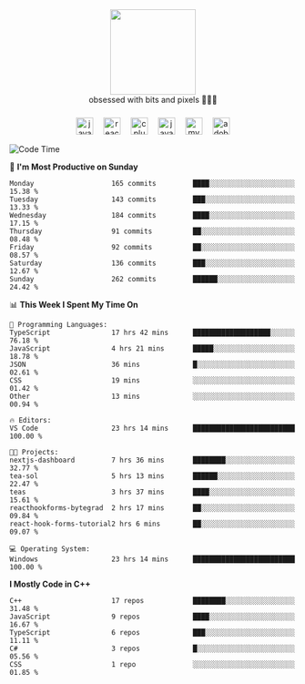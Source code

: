 


  <div align="center">
    
   <img src = "https://i.postimg.cc/W1R4TF4j/d6kpuve-c97567cf-518b-4b86-a271-5c89d88d22f7.gif"  width=150px height=150px />
 </div>

<div align="center">
  obsessed with bits and pixels 🧑‍💻🎨
</div>

  ###
<div align="center">
 <img src="https://cdn.jsdelivr.net/gh/devicons/devicon/icons/javascript/javascript-original.svg" height="30" alt="javascript logo"  />
  <img width="10" />
  <img src="https://cdn.jsdelivr.net/gh/devicons/devicon/icons/react/react-original.svg" height="30" alt="react logo"  />
  <img width="10" />
   <!--<img src="https://cdn.jsdelivr.net/gh/devicons/devicon/icons/nodejs/nodejs-original.svg" height="30" alt="nodejs logo"  />
  <img width="10" />
 <img src="https://cdn.jsdelivr.net/gh/devicons/devicon/icons/flutter/flutter-original.svg" height="30" alt="flutter logo"  />
 <img width="10" />-->
  <img src="https://cdn.jsdelivr.net/gh/devicons/devicon/icons/cplusplus/cplusplus-original.svg" height="30" alt="cpluplus logo"  />
  <img width="10" />
  <img src="https://cdn.jsdelivr.net/gh/devicons/devicon/icons/java/java-original.svg" height="30" alt="java logo"  />
  <img width="10" />
  <img src="https://skillicons.dev/icons?i=mysql" height="30" alt="mysql logo"  />
  <img width="10" />
  <img src="https://skillicons.dev/icons?i=pr" height="30" alt="adobepremierepro logo"  />
</div>

<!--START_SECTION:waka-->
![Code Time](http://img.shields.io/badge/Code%20Time-304%20hrs%201%20min-blue)

📅 **I'm Most Productive on Sunday** 

```text
Monday                   165 commits         ████░░░░░░░░░░░░░░░░░░░░░   15.38 % 
Tuesday                  143 commits         ███░░░░░░░░░░░░░░░░░░░░░░   13.33 % 
Wednesday                184 commits         ████░░░░░░░░░░░░░░░░░░░░░   17.15 % 
Thursday                 91 commits          ██░░░░░░░░░░░░░░░░░░░░░░░   08.48 % 
Friday                   92 commits          ██░░░░░░░░░░░░░░░░░░░░░░░   08.57 % 
Saturday                 136 commits         ███░░░░░░░░░░░░░░░░░░░░░░   12.67 % 
Sunday                   262 commits         ██████░░░░░░░░░░░░░░░░░░░   24.42 % 
```


📊 **This Week I Spent My Time On** 

```text
💬 Programming Languages: 
TypeScript               17 hrs 42 mins      ███████████████████░░░░░░   76.18 % 
JavaScript               4 hrs 21 mins       █████░░░░░░░░░░░░░░░░░░░░   18.78 % 
JSON                     36 mins             █░░░░░░░░░░░░░░░░░░░░░░░░   02.61 % 
CSS                      19 mins             ░░░░░░░░░░░░░░░░░░░░░░░░░   01.42 % 
Other                    13 mins             ░░░░░░░░░░░░░░░░░░░░░░░░░   00.94 % 

🔥 Editors: 
VS Code                  23 hrs 14 mins      █████████████████████████   100.00 % 

🐱‍💻 Projects: 
nextjs-dashboard         7 hrs 36 mins       ████████░░░░░░░░░░░░░░░░░   32.77 % 
tea-sol                  5 hrs 13 mins       ██████░░░░░░░░░░░░░░░░░░░   22.47 % 
teas                     3 hrs 37 mins       ████░░░░░░░░░░░░░░░░░░░░░   15.61 % 
reacthookforms-bytegrad  2 hrs 17 mins       ██░░░░░░░░░░░░░░░░░░░░░░░   09.84 % 
react-hook-forms-tutorial2 hrs 6 mins        ██░░░░░░░░░░░░░░░░░░░░░░░   09.07 % 

💻 Operating System: 
Windows                  23 hrs 14 mins      █████████████████████████   100.00 % 
```

**I Mostly Code in C++** 

```text
C++                      17 repos            ████████░░░░░░░░░░░░░░░░░   31.48 % 
JavaScript               9 repos             ████░░░░░░░░░░░░░░░░░░░░░   16.67 % 
TypeScript               6 repos             ███░░░░░░░░░░░░░░░░░░░░░░   11.11 % 
C#                       3 repos             █░░░░░░░░░░░░░░░░░░░░░░░░   05.56 % 
CSS                      1 repo              ░░░░░░░░░░░░░░░░░░░░░░░░░   01.85 % 
```




<!--END_SECTION:waka-->
